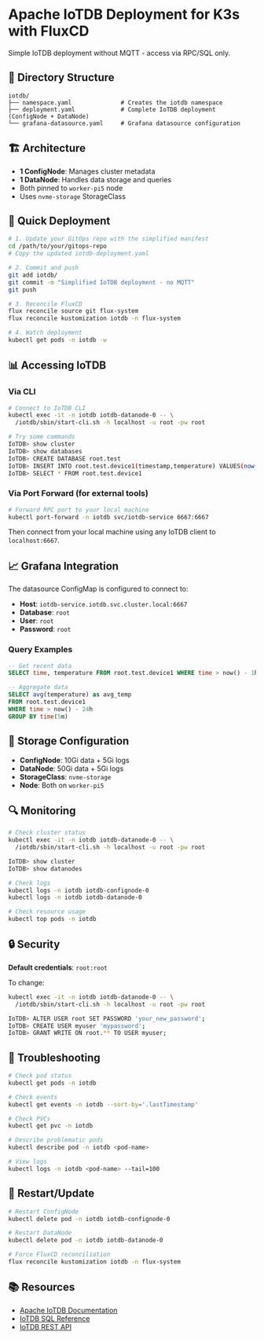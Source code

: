 # Apache IoTDB Deployment for K3s with FluxCD

Simple IoTDB deployment without MQTT - access via RPC/SQL only.

## 📁 Directory Structure

```
iotdb/
├── namespace.yaml              # Creates the iotdb namespace
├── deployment.yaml             # Complete IoTDB deployment (ConfigNode + DataNode)
└── grafana-datasource.yaml     # Grafana datasource configuration
```

## 🏗️ Architecture

- **1 ConfigNode**: Manages cluster metadata
- **1 DataNode**: Handles data storage and queries
- Both pinned to `worker-pi5` node
- Uses `nvme-storage` StorageClass

## 🚀 Quick Deployment

```bash
# 1. Update your GitOps repo with the simplified manifest
cd /path/to/your/gitops-repo
# Copy the updated iotdb-deployment.yaml

# 2. Commit and push
git add iotdb/
git commit -m "Simplified IoTDB deployment - no MQTT"
git push

# 3. Reconcile FluxCD
flux reconcile source git flux-system
flux reconcile kustomization iotdb -n flux-system

# 4. Watch deployment
kubectl get pods -n iotdb -w
```

## 📊 Accessing IoTDB

### Via CLI

```bash
# Connect to IoTDB CLI
kubectl exec -it -n iotdb iotdb-datanode-0 -- \
  /iotdb/sbin/start-cli.sh -h localhost -u root -pw root

# Try some commands
IoTDB> show cluster
IoTDB> show databases
IoTDB> CREATE DATABASE root.test
IoTDB> INSERT INTO root.test.device1(timestamp,temperature) VALUES(now(), 25.5)
IoTDB> SELECT * FROM root.test.device1
```

### Via Port Forward (for external tools)

```bash
# Forward RPC port to your local machine
kubectl port-forward -n iotdb svc/iotdb-service 6667:6667
```

Then connect from your local machine using any IoTDB client to `localhost:6667`.

## 📈 Grafana Integration

The datasource ConfigMap is configured to connect to:
- **Host**: `iotdb-service.iotdb.svc.cluster.local:6667`
- **Database**: `root`
- **User**: `root`
- **Password**: `root`

### Query Examples

```sql
-- Get recent data
SELECT time, temperature FROM root.test.device1 WHERE time > now() - 1h

-- Aggregate data
SELECT avg(temperature) as avg_temp 
FROM root.test.device1 
WHERE time > now() - 24h 
GROUP BY time(5m)
```

## 🔧 Storage Configuration

- **ConfigNode**: 10Gi data + 5Gi logs
- **DataNode**: 50Gi data + 5Gi logs
- **StorageClass**: `nvme-storage`
- **Node**: Both on `worker-pi5`

## 🔍 Monitoring

```bash
# Check cluster status
kubectl exec -it -n iotdb iotdb-datanode-0 -- \
  /iotdb/sbin/start-cli.sh -h localhost -u root -pw root

IoTDB> show cluster
IoTDB> show datanodes

# Check logs
kubectl logs -n iotdb iotdb-confignode-0
kubectl logs -n iotdb iotdb-datanode-0

# Check resource usage
kubectl top pods -n iotdb
```

## 🔒 Security

**Default credentials**: `root:root`

To change:
```bash
kubectl exec -it -n iotdb iotdb-datanode-0 -- \
  /iotdb/sbin/start-cli.sh -h localhost -u root -pw root

IoTDB> ALTER USER root SET PASSWORD 'your_new_password';
IoTDB> CREATE USER myuser 'mypassword';
IoTDB> GRANT WRITE ON root.** TO USER myuser;
```

## 🐛 Troubleshooting

```bash
# Check pod status
kubectl get pods -n iotdb

# Check events
kubectl get events -n iotdb --sort-by='.lastTimestamp'

# Check PVCs
kubectl get pvc -n iotdb

# Describe problematic pods
kubectl describe pod -n iotdb <pod-name>

# View logs
kubectl logs -n iotdb <pod-name> --tail=100
```

## 🔄 Restart/Update

```bash
# Restart ConfigNode
kubectl delete pod -n iotdb iotdb-confignode-0

# Restart DataNode
kubectl delete pod -n iotdb iotdb-datanode-0

# Force FluxCD reconciliation
flux reconcile kustomization iotdb -n flux-system
```

## 📚 Resources

- [Apache IoTDB Documentation](https://iotdb.apache.org/)
- [IoTDB SQL Reference](https://iotdb.apache.org/UserGuide/latest/SQL-Manual/SQL-Manual.html)
- [IoTDB REST API](https://iotdb.apache.org/UserGuide/latest/API/RestServiceV2.html)